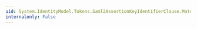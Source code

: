```yaml
---
uid: System.IdentityModel.Tokens.Saml2AssertionKeyIdentifierClause.Matches(System.String,System.IdentityModel.Tokens.SecurityKeyIdentifierClause)
internalonly: False
---
```

